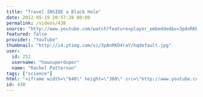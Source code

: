 ```yaml
---
title: "Travel INSIDE a Black Hole"
date: 2012-05-19 20:57:28 00:00
permalink: /videos/438
source: "http://www.youtube.com/watch?feature=player_embedded&v=3pAnRKD4raY"
featured: false
provider: "YouTube"
thumbnail: "http://i4.ytimg.com/vi/3pAnRKD4raY/hqdefault.jpg"
user:
  id: 252
  username: "howsuperduper"
  name: "Rachel Patterson"
tags: ["science"]
html: "<iframe width=\"640\" height=\"360\" src=\"http://www.youtube.com/embed/3pAnRKD4raY?wmode=transparent&fs=1&feature=oembed\" frameborder=\"0\" allowfullscreen></iframe>"
id: 438
---
```


